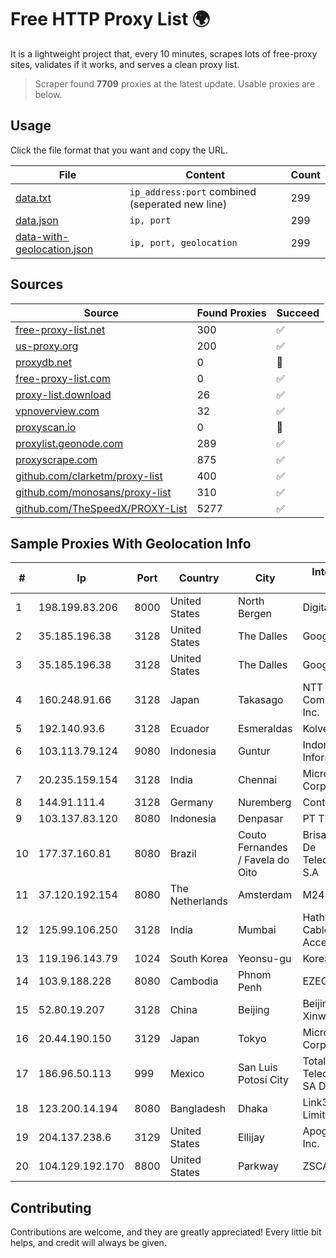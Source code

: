 
# Free HTTP Proxy List 🌍

It is a lightweight project that, every 10 minutes, scrapes lots of free-proxy sites, validates if it works, and serves a clean proxy list.


> Scraper found **7709** proxies at the latest update. Usable proxies are below.

## Usage

Click the file format that you want and copy the URL.


|File|Content|Count|
|----|-------|-----|
|[data.txt](https://raw.githubusercontent.com/themiralay/Proxy-List-World/master/data.txt)|`ip_address:port` combined (seperated new line)|299|
|[data.json](https://raw.githubusercontent.com/themiralay/Proxy-List-World/master/data.json)|`ip, port`|299|
|[data-with-geolocation.json](https://raw.githubusercontent.com/themiralay/Proxy-List-World/master/data-with-geolocation.json)|`ip, port, geolocation`|299|

## Sources

|Source|Found Proxies|Succeed|
|------|-------------|-------|
|[free-proxy-list.net](https://free-proxy-list.net)|300|✅|
|[us-proxy.org](https://www.us-proxy.org)|200|✅|
|[proxydb.net](http://proxydb.net)|0|🚫|
|[free-proxy-list.com](https://free-proxy-list.com/?page=&port=&type%5B%5D=http&type%5B%5D=https&up_time=0&search=Search)|0|✅|
|[proxy-list.download](https://www.proxy-list.download/HTTP)|26|✅|
|[vpnoverview.com](https://vpnoverview.com/privacy/anonymous-browsing/free-proxy-servers)|32|✅|
|[proxyscan.io](https://www.proxyscan.io)|0|🚫|
|[proxylist.geonode.com](https://proxylist.geonode.com/api/proxy-list?limit=300&page=1&sort_by=lastChecked&sort_type=desc&protocols=http,https)|289|✅|
|[proxyscrape.com](https://api.proxyscrape.com/v2/?request=displayproxies&protocol=http&timeout=10000&country=all&ssl=all&anonymity=all)|875|✅|
|[github.com/clarketm/proxy-list](https://raw.githubusercontent.com/clarketm/proxy-list/master/proxy-list-raw.txt)|400|✅|
|[github.com/monosans/proxy-list](https://raw.githubusercontent.com/monosans/proxy-list/main/proxies/http.txt)|310|✅|
|[github.com/TheSpeedX/PROXY-List](https://raw.githubusercontent.com/TheSpeedX/PROXY-List/master/http.txt)|5277|✅|


## Sample Proxies With Geolocation Info

|#|Ip|Port|Country|City|Internet Service Provider|
|-|--|----|-------|----|-------------------------|
|1|198.199.83.206|8000|United States|North Bergen|DigitalOcean, LLC|
|2|35.185.196.38|3128|United States|The Dalles|Google LLC|
|3|35.185.196.38|3128|United States|The Dalles|Google LLC|
|4|160.248.91.66|3128|Japan|Takasago|NTT PC Communications, Inc.|
|5|192.140.93.6|3128|Ecuador|Esmeraldas|Kolvech S.A.|
|6|103.113.79.124|9080|Indonesia|Guntur|Indonesia Network Information Center|
|7|20.235.159.154|3128|India|Chennai|Microsoft Corporation|
|8|144.91.111.4|3128|Germany|Nuremberg|Contabo GmbH|
|9|103.137.83.120|8080|Indonesia|Denpasar|PT TELIO INTI NUSA|
|10|177.37.160.81|8080|Brazil|Couto Fernandes / Favela do Oito|Brisanet Servicos De Telecomunicacoes S.A|
|11|37.120.192.154|8080|The Netherlands|Amsterdam|M247 Europe SRL|
|12|125.99.106.250|3128|India|Mumbai|Hathway IP over Cable Internet Access|
|13|119.196.143.79|1024|South Korea|Yeonsu-gu|Korea Telecom|
|14|103.9.188.228|8080|Cambodia|Phnom Penh|EZECOM CO., LTD.|
|15|52.80.19.207|3128|China|Beijing|Beijing Guanghuan Xinwang Digital|
|16|20.44.190.150|3129|Japan|Tokyo|Microsoft Corporation|
|17|186.96.50.113|999|Mexico|San Luis Potosí City|Total Play Telecomunicaciones SA De CV|
|18|123.200.14.194|8080|Bangladesh|Dhaka|Link3 Technologies Limited|
|19|204.137.238.6|3129|United States|Ellijay|Apogee Telecom Inc.|
|20|104.129.192.170|8800|United States|Parkway|ZSCALER, INC.|



## Contributing

Contributions are welcome, and they are greatly appreciated! Every
little bit helps, and credit will always be given.

